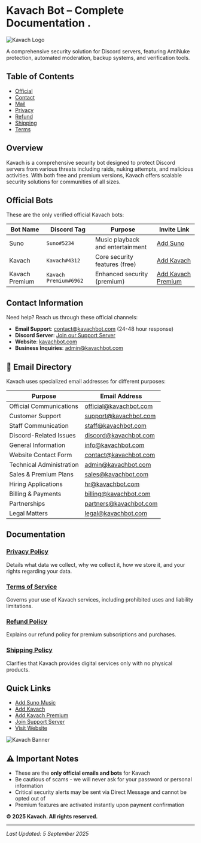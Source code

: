 # Kavach Bot – Complete Documentation .

  ![Kavach Logo]([https://media.discordapp.net/attachments/1419338453107216405/1419338540881543341/logo.png?](https://media.discordapp.net/attachments/1419338453107216405/1419338540881543341/logo.png?ex=68d16586&is=68d01406&hm=cc2376d2e50133ddaad10dc11ad3aeab484f0638cc4004fdff80a42db295b28c&=&format=webp&quality=lossless))

A comprehensive security solution for Discord servers, featuring AntiNuke protection, automated moderation, backup systems, and verification tools.

##  Table of Contents

- [Official](./Official.md)
- [Contact](./Contact.md)
- [Mail](./Mail.md)
- [Privacy](./Privacy.md)
- [Refund](./Refund.md)
- [Shipping](./Shipping.md)
- [Terms](./Terms.md)

##  Overview

Kavach is a comprehensive security bot designed to protect Discord servers from various threats including raids, nuking attempts, and malicious activities. With both free and premium versions, Kavach offers scalable security solutions for communities of all sizes.

##  Official Bots

These are the only verified official Kavach bots:

| Bot Name | Discord Tag | Purpose | Invite Link |
|----------|-------------|---------|-------------|
| Suno | `Suno#5234` | Music playback and entertainment | [Add Suno](https://discord.com/oauth2/authorize?client_id=1213200797844897833) |
| Kavach | `Kavach#4312` | Core security features (free) | [Add Kavach](https://discord.com/oauth2/authorize?client_id=860040650124558336) |
| Kavach Premium | `Kavach Premium#6962` | Enhanced security (premium) | [Add Kavach Premium](https://discord.com/oauth2/authorize?client_id=1051442182466314281) |

##  Contact Information

Need help? Reach us through these official channels:

- **Email Support**: [contact@kavachbot.com](mailto:contact@kavachbot.com) (24-48 hour response)
- **Discord Server**: [Join our Support Server](https://discord.gg/Kavach)
- **Website**: [kavachbot.com](https://kavachbot.com)
- **Business Inquiries**: [admin@kavachbot.com](mailto:admin@kavachbot.com)

## 📧 Email Directory

Kavach uses specialized email addresses for different purposes:

| Purpose | Email Address |
|---------|---------------|
| Official Communications | [official@kavachbot.com](mailto:official@kavachbot.com) |
| Customer Support | [support@kavachbot.com](mailto:support@kavachbot.com) |
| Staff Communication | [staff@kavachbot.com](mailto:staff@kavachbot.com) |
| Discord-Related Issues | [discord@kavachbot.com](mailto:discord@kavachbot.com) |
| General Information | [info@kavachbot.com](mailto:info@kavachbot.com) |
| Website Contact Form | [contact@kavachbot.com](mailto:contact@kavachbot.com) |
| Technical Administration | [admin@kavachbot.com](mailto:admin@kavachbot.com) |
| Sales & Premium Plans | [sales@kavachbot.com](mailto:sales@kavachbot.com) |
| Hiring Applications | [hr@kavachbot.com](mailto:hr@kavachbot.com) |
| Billing & Payments | [billing@kavachbot.com](mailto:billing@kavachbot.com) |
| Partnerships | [partners@kavachbot.com](mailto:partners@kavachbot.com) |
| Legal Matters | [legal@kavachbot.com](mailto:legal@kavachbot.com) |

##  Documentation

### [Privacy Policy](Privacy.md)
Details what data we collect, why we collect it, how we store it, and your rights regarding your data.

### [Terms of Service](Terms.md)
Governs your use of Kavach services, including prohibited uses and liability limitations.

### [Refund Policy](Refund.md)
Explains our refund policy for premium subscriptions and purchases.

### [Shipping Policy](Shipping.md)
Clarifies that Kavach provides digital services only with no physical products.

##  Quick Links
- [Add Suno Music ](https://discord.com/oauth2/authorize?client_id=1213200797844897833)
- [Add Kavach ](https://discord.com/oauth2/authorize?client_id=860040650124558336)
- [Add Kavach Premium](https://discord.com/oauth2/authorize?client_id=1051442182466314281)
- [Join Support Server](https://discord.gg/Kavach)
- [Visit Website](https://kavachbot.com)

![Kavach Banner]([https://media.discordapp.net/attachments/1419338453107216405/1419338496837025902/banner.png?](https://media.discordapp.net/attachments/1419338453107216405/1419338496837025902/banner.png?ex=68d1657b&is=68d013fb&hm=5fd74aca0b88dfc5ac5d106fc8ed53bde931857e43bbb620a206e297c1316a5e&=&format=webp&quality=lossless))

## ⚠️ Important Notes

- These are the **only official emails and bots** for Kavach
- Be cautious of scams - we will never ask for your password or personal information
- Critical security alerts may be sent via Direct Message and cannot be opted out of
- Premium features are activated instantly upon payment confirmation

**© 2025 Kavach. All rights reserved.**

---

*Last Updated: 5 September 2025*
